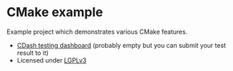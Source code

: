 

CMake example
=============

Example project which demonstrates various CMake features.

- [CDash testing dashboard](http://my.cdash.org/index.php?project=cmake-example) (probably empty but you can submit your test result to it)
- Licensed under [LGPLv3](../master/LICENSE)
